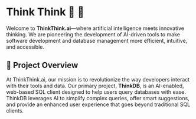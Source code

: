 # Think Think 🧠 🧠

Welcome to **ThinkThink.ai**—where artificial intelligence meets innovative thinking. We are pioneering the development of AI-driven tools to make software development and database management more efficient, intuitive, and accessible.

## 🚀 Project Overview

At ThinkThink.ai, our mission is to revolutionize the way developers interact with their tools and data. Our primary project, **ThinkDB**, is an AI-enabled, web-based SQL client designed to help users query databases with ease. ThinkDB leverages AI to simplify complex queries, offer smart suggestions, and provide an enhanced user experience that goes beyond traditional SQL clients.
